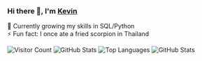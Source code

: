 ### Hi there 👋, I'm <a href="https://kapoolay.github.io/" target="_blank">Kevin</a>

🌱 Currently growing my skills in SQL/Python<br>
⚡ Fun fact: I once ate a fried scorpion in Thailand

![Visitor Count](https://visitor-badge.laobi.icu/badge?page_id=kapoolay.kapoolay)
![GitHub Stats](https://github-readme-stats.vercel.app/api?username=kapoolay&show_icons=true&theme=dark)
![Top Languages](https://github-readme-stats.vercel.app/api/top-langs/?username=kapoolay&layout=compact&theme=dark)
![GitHub Stats](https://github-readme-stats.vercel.app/api?username=kapoolay)

<!--
**kapoolay/kapoolay** is a ✨ _special_ ✨ repository because its `README.md` (this file) appears on your GitHub profile.

Here are some ideas to get you started:

- 🔭 I’m currently working on ...
- 🌱 I’m currently learning ...
- 👯 I’m looking to collaborate on ...
- 🤔 I’m looking for help with ...
- 💬 Ask me about ...
- 📫 How to reach me: ...
- 😄 Pronouns: ...
- ⚡ Fun fact: ...
testing with GitHub email

-->
